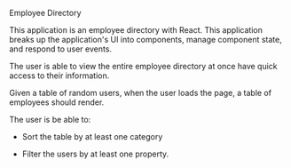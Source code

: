 Employee Directory

This application is an employee directory with React. This application breaks up the application's UI into components, manage component state, and respond to user events.

The user is able to view the entire employee directory at once have quick access to their information.

Given a table of random users, when the user loads the page, a table of employees should render.

The user is be able to:

- Sort the table by at least one category

- Filter the users by at least one property.
